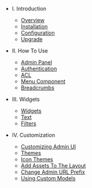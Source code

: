 - I. Introduction
    - [Overview](README.md)
    - [Installation](installation.md)
    - [Configuration](configuration.md)
    - [Upgrade](upgrade.md)

- II. How To Use
    - [Admin Panel](admin-panel.md)
    - [Authentication](admin-authentication.md)
    - [ACL](acl.md)
    - [Menu Component](menu.md)
    - [Breadcrumbs](breadcrumbs.md) 

- III. Widgets
    - [Widgets](widgets.md)
    - [Text](widget-text.md)
    - [Filters](widget-filters.md)

- IV. Customization
    - [Customizing Admin UI](customize-admin-ui.md)
    - [Themes](themes.md)
    - [Icon Themes](icon-themes.md)
    - [Add Assets To The Layout](assets.md)
    - [Change Admin URL Prefix](change-url-prefix.md)
    - [Using Custom Models](models.md)
